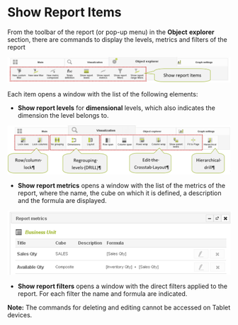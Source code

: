# Show Report Items

From the toolbar of the report \(or pop-up menu\) in the **Object** **explorer** section, there are commands to display the levels, metrics and filters of the report

![](../../.gitbook/assets/image%20%287%29.png)

Each item opens a window with the list of the following elements:

* **Show report levels** for **dimensional** levels, which also indicates the dimension the level belongs to.

![](../../.gitbook/assets/image%20%286%29.png)

* **Show report metrics** opens a window with the list of the metrics of the report, where the name, the cube on which it is defined, a description and the formula are displayed.

![](../../.gitbook/assets/image%20%2812%29.png)

* **Show report filters** opens a window with the direct filters applied to the report. For each filter the name and formula are indicated.

**Note:**   The commands for deleting and editing cannot be accessed on Tablet devices.

